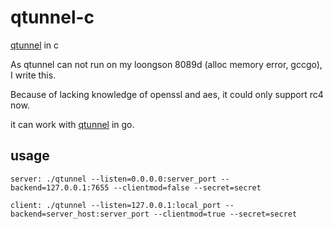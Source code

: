 # qtunnel-c

[qtunnel](https://github.com/getqujing/qtunnel) in c

As qtunnel can not run on my loongson 8089d (alloc memory error, gccgo), I write this.

Because of lacking knowledge of openssl and aes, it could only support rc4 now.

it can work with [qtunnel](https://github.com/getqujing/qtunnel) in go.


usage
---
```
server: ./qtunnel --listen=0.0.0.0:server_port --backend=127.0.0.1:7655 --clientmod=false --secret=secret

client: ./qtunnel --listen=127.0.0.1:local_port --backend=server_host:server_port --clientmod=true --secret=secret
```

